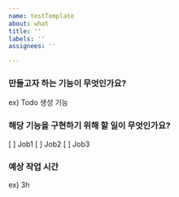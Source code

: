 ```yaml
---
name: testTemplate
about: what
title: ''
labels: ''
assignees: ''

---
```


### 만들고자 하는 기능이 무엇인가요? 
ex) Todo 생성 기능 
### 해당 기능을 구현하기 위해 할 일이 무엇인가요? 
[ ] Job1 
[ ] Job2 
[ ] Job3 
### 예상 작업 시간 
ex) 3h
